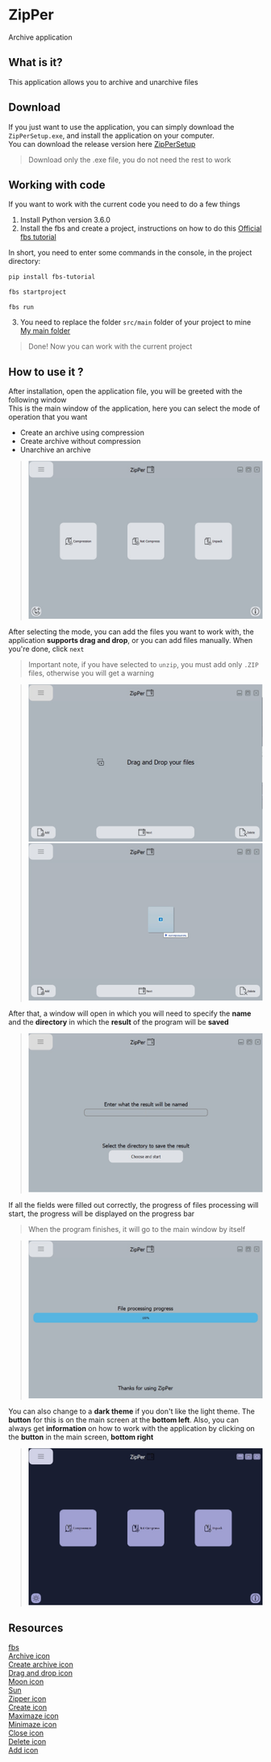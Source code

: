 # ZipPer
Archive application
## What is it?
This application allows you to archive and unarchive files

## Download
If you just want to use the application, you can simply download the `ZipPerSetup.exe`, and install the application on your computer.  
You can download the release version here [ZipPerSetup](https://github.com/twoics/ZipPer/releases/tag/v1.0.0)  
> Download only the .exe file, you do not need the rest to work

## Working with code
If you want to work with the current code you need to do a few things

1. Install Python version 3.6.0
2. Install the fbs and create a project, instructions on how to do this [Official fbs tutorial](https://github.com/mherrmann/fbs-tutorial)  

In short, you need to enter some commands in the console, in the project directory:  
```
pip install fbs-tutorial
```

```
fbs startproject
```

```
fbs run
```
3. You need to replace the folder `src/main` folder of your project to mine [My main folder](https://github.com/twoics/ZipPer/tree/main/src/main)  
> Done! Now you can work with the current project

## How to use it ?
After installation, open the application file, you will be greeted with the following window  
This is the main window of the application, here you can select the mode of operation that you want

- Create an archive using compression
- Create archive without compression
- Unarchive an archive

> ![](tutorial_imgaes/main_window.jpg)

After selecting the mode, you can add the files you want to work with, the application **supports drag and drop**, or you can add files manually. When you're done, click `next`
> Important note, if you have selected to `unzip`, you must add only `.ZIP` files, otherwise you will get a warning

> ![](tutorial_imgaes/helper_page.jpg)
> ![](tutorial_imgaes/drag_and_drop.jpg)


After that, a window will open in which you will need to specify the **name** and the **directory** in which the **result** of the program will be **saved**
> ![](tutorial_imgaes/name_and_path.jpg)

If all the fields were filled out correctly, the progress of files processing will start, the progress will be displayed on the progress bar 
> When the program finishes, it will go to the main window by itself

> ![](tutorial_imgaes/progress_bar.jpg)

You can also change to a **dark theme** if you don't like the light theme. The **button** for this is on the main screen at the **bottom left**. 
Also, you can always get **information** on how to work with the application by clicking on the **button** in the main screen, **bottom right**
> ![](tutorial_imgaes/dark_mode.jpg)

## Resources
[fbs](https://github.com/mherrmann/fbs-tutorial)  
[Archive icon](https://icons8.com/icon/qSSG7p6hY0Gu/archive)  
[Create archive icon](https://icons8.com/icon/54616/create-archive)  
[Drag and drop icon](https://icons8.com/icon/JVl0bWweBNC4/drag-and-drop)  
[Moon icon](https://icons8.com/icon/KT7Ga62Q9nGj/moon)  
[Sun](https://icons8.com/icon/648/sun)  
[Zipper icon](https://icons8.com/icon/vbVVllhPCzuW/zipper)  
[Create icon](https://icons8.com/icon/qIZSSUb_zxBM/create)  
[Maximaze icon](https://icons8.com/icon/23536/maximize-window)  
[Minimaze icon](https://icons8.com/icon/23538/minimize-window)  
[Close icon](https://icons8.com/icon/22107/close-window)  
[Delete icon](https://icons8.com/icon/3555/delete-file)  
[Add icon](https://icons8.com/icon/11550/add-file)  
